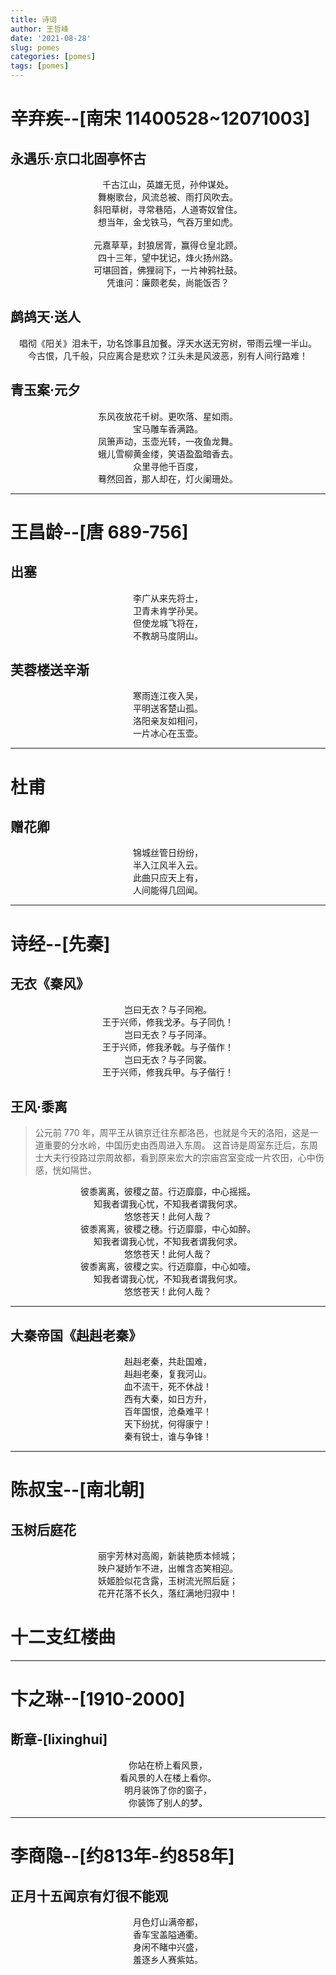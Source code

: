 ```yaml
---
title: 诗词
author: 王哲峰
date: '2021-08-28'
slug: pomes
categories: [pomes]
tags: [pomes]
---
```


# 辛弃疾--[南宋 11400528~12071003]

## 永遇乐·京口北固亭怀古

<center>千古江山，英雄无觅，孙仲谋处。</center> 
<center>舞榭歌台，风流总被、雨打风吹去。</center>
<center>斜阳草树，寻常巷陌，人道寄奴曾住。</center>
<center>想当年，金戈铁马，气吞万里如虎。</center>
</br>
<center>元嘉草草，封狼居胥，赢得仓皇北顾。</center>
<center>四十三年，望中犹记，烽火扬州路。</center>
<center>可堪回首，佛狸祠下，一片神鸦社鼓。</center>
<center>凭谁问：廉颇老矣，尚能饭否？</center>

## 鹧鸪天·送人

<center>唱彻《阳关》泪未干，功名馀事且加餐。浮天水送无穷树，带雨云埋一半山。</center>
<center>今古恨，几千般，只应离合是悲欢？江头未是风波恶，别有人间行路难！</center>

## 青玉案·元夕

<center>东风夜放花千树。更吹落、星如雨。</center>
<center>宝马雕车香满路。</center>
<center>凤箫声动，玉壶光转，一夜鱼龙舞。</center>

<center>蛾儿雪柳黄金缕，笑语盈盈暗香去。</center>
<center>众里寻他千百度，</center>
<center>蓦然回首，那人却在，灯火阑珊处。</center>


---




# 王昌龄--[唐 689-756]

## 出塞

<center>李广从来先将士，</center>  
<center>卫青未肯学孙吴。</center> 
<center>但使龙城飞将在，</center>
<center>不教胡马度阴山。</center>


## 芙蓉楼送辛渐

<center>寒雨连江夜入吴，</center>
<center>平明送客楚山孤。</center>
<center>洛阳亲友如相问，</center>
<center>一片冰心在玉壶。</center>

---

# 杜甫

## 赠花卿

<center>锦城丝管日纷纷，</center>
<center>半入江风半入云。</center>
<center>此曲只应天上有，</center>
<center>人间能得几回闻。</center>

---

# 诗经--[先秦]

## 无衣《秦风》

<center>岂曰无衣？与子同袍。</center>
<center>王于兴师，修我戈矛。与子同仇！</center>
<center>岂曰无衣？与子同泽。</center>
<center>王于兴师，修我矛戟。与子偕作！</center>
<center>岂曰无衣？与子同裳。</center>
<center>王于兴师，修我兵甲。与子偕行！</center>

## 王风·黍离

> 公元前 770 年，周平王从镐京迁往东都洛邑，也就是今天的洛阳，这是一道重要的分水岭，中国历史由西周进入东周。
这首诗是周室东迁后，东周士大夫行役路过宗周故都，看到原来宏大的宗庙宫室变成一片农田，心中伤感，恍如隔世。

<center>彼黍离离，彼稷之苗。行迈靡靡，中心摇摇。</center>
<center>知我者谓我心忧，不知我者谓我何求。</center>
<center>悠悠苍天！此何人哉？</center>

<center>彼黍离离，彼稷之穗。行迈靡靡，中心如醉。</center>
<center>知我者谓我心忧，不知我者谓我何求。</center>
<center>悠悠苍天！此何人哉？</center>

<center>彼黍离离，彼稷之实。行迈靡靡，中心如噎。</center>
<center>知我者谓我心忧，不知我者谓我何求。</center>
<center>悠悠苍天！此何人哉？</center>

---

## 大秦帝国《赳赳老秦》

<center>赳赳老秦，共赴国难，</center>
<center>赳赳老秦，复我河山。</center>
<center>血不流干，死不休战！</center>
<center>西有大秦，如日方升，</center>
<center>百年国恨，沧桑难平！</center>
<center>天下纷扰，何得康宁！</center>
<center>秦有锐士，谁与争锋！</center>

---

# 陈叔宝--[南北朝]

## 玉树后庭花

<center>丽宇芳林对高阁，新装艳质本倾城；</center>
<center>映户凝娇乍不进，出帷含态笑相迎。</center>
<center>妖姬脸似花含露，玉树流光照后庭；</center>
<center>花开花落不长久，落红满地归寂中！</center>

# 十二支红楼曲

---

# 卞之琳--[1910-2000]

## 断章-[lixinghui]

<center>你站在桥上看风景，</center>
<center>看风景的人在楼上看你。</center>
<center>明月装饰了你的窗子，</center>
<center>你装饰了别人的梦。</center>


---

# 李商隐--[约813年-约858年]

## 正月十五闻京有灯很不能观

<center>月色灯山满帝都，</center>
<center>香车宝盖隘通衢。</center>
<center>身闲不睹中兴盛，</center>
<center>羞逐乡人赛紫姑。</center>





